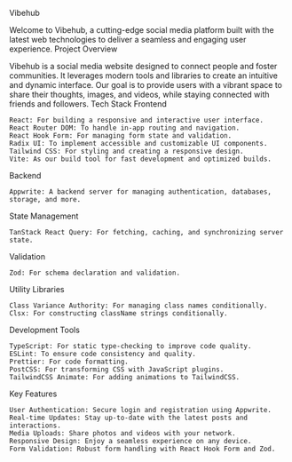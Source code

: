 Vibehub

Welcome to Vibehub, a cutting-edge social media platform built with the latest web technologies to deliver a seamless and engaging user experience.
Project Overview

Vibehub is a social media website designed to connect people and foster communities. It leverages modern tools and libraries to create an intuitive and dynamic interface. Our goal is to provide users with a vibrant space to share their thoughts, images, and videos, while staying connected with friends and followers.
Tech Stack
Frontend

    React: For building a responsive and interactive user interface.
    React Router DOM: To handle in-app routing and navigation.
    React Hook Form: For managing form state and validation.
    Radix UI: To implement accessible and customizable UI components.
    Tailwind CSS: For styling and creating a responsive design.
    Vite: As our build tool for fast development and optimized builds.

Backend

    Appwrite: A backend server for managing authentication, databases, storage, and more.

State Management

    TanStack React Query: For fetching, caching, and synchronizing server state.

Validation

    Zod: For schema declaration and validation.

Utility Libraries

    Class Variance Authority: For managing class names conditionally.
    Clsx: For constructing className strings conditionally.

Development Tools

    TypeScript: For static type-checking to improve code quality.
    ESLint: To ensure code consistency and quality.
    Prettier: For code formatting.
    PostCSS: For transforming CSS with JavaScript plugins.
    TailwindCSS Animate: For adding animations to TailwindCSS.

Key Features

    User Authentication: Secure login and registration using Appwrite.
    Real-time Updates: Stay up-to-date with the latest posts and interactions.
    Media Uploads: Share photos and videos with your network.
    Responsive Design: Enjoy a seamless experience on any device.
    Form Validation: Robust form handling with React Hook Form and Zod.
